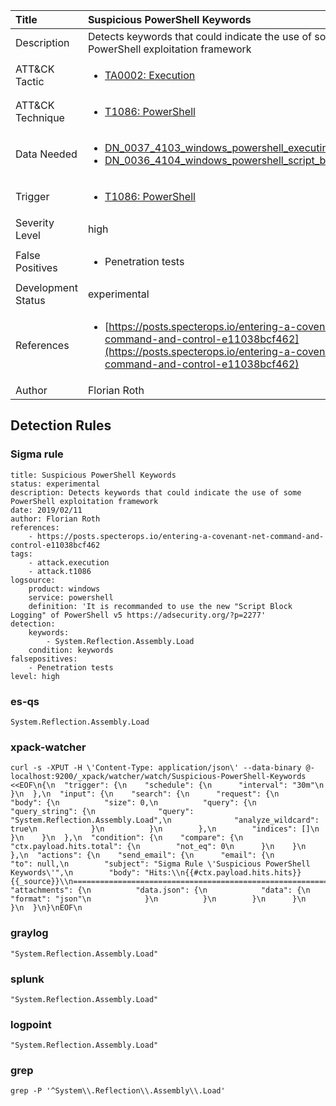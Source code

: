 | Title                | Suspicious PowerShell Keywords                                                                                                                                                 |
|:---------------------|:------------------------------------------------------------------------------------------------------------------------------------------------------------|
| Description          | Detects keywords that could indicate the use of some PowerShell exploitation framework                                                                                                                                           |
| ATT&amp;CK Tactic    | <ul><li>[TA0002: Execution](https://attack.mitre.org/tactics/TA0002)</li></ul>  |
| ATT&amp;CK Technique | <ul><li>[T1086: PowerShell](https://attack.mitre.org/techniques/T1086)</li></ul>                             |
| Data Needed          | <ul><li>[DN_0037_4103_windows_powershell_executing_pipeline](../Data_Needed/DN_0037_4103_windows_powershell_executing_pipeline.md)</li><li>[DN_0036_4104_windows_powershell_script_block](../Data_Needed/DN_0036_4104_windows_powershell_script_block.md)</li></ul>                                                         |
| Trigger              | <ul><li>[T1086: PowerShell](../Triggers/T1086.md)</li></ul>  |
| Severity Level       | high                                                                                                                                                 |
| False Positives      | <ul><li>Penetration tests</li></ul>                                                                  |
| Development Status   | experimental                                                                                                                                                |
| References           | <ul><li>[https://posts.specterops.io/entering-a-covenant-net-command-and-control-e11038bcf462](https://posts.specterops.io/entering-a-covenant-net-command-and-control-e11038bcf462)</li></ul>                                                          |
| Author               | Florian Roth                                                                                                                                                |


## Detection Rules

### Sigma rule

```
title: Suspicious PowerShell Keywords
status: experimental
description: Detects keywords that could indicate the use of some PowerShell exploitation framework
date: 2019/02/11
author: Florian Roth
references:
    - https://posts.specterops.io/entering-a-covenant-net-command-and-control-e11038bcf462
tags:
    - attack.execution
    - attack.t1086
logsource:
    product: windows
    service: powershell
    definition: 'It is recommanded to use the new "Script Block Logging" of PowerShell v5 https://adsecurity.org/?p=2277'
detection:
    keywords:
        - System.Reflection.Assembly.Load
    condition: keywords
falsepositives:
    - Penetration tests
level: high

```





### es-qs
    
```
System.Reflection.Assembly.Load
```


### xpack-watcher
    
```
curl -s -XPUT -H \'Content-Type: application/json\' --data-binary @- localhost:9200/_xpack/watcher/watch/Suspicious-PowerShell-Keywords <<EOF\n{\n  "trigger": {\n    "schedule": {\n      "interval": "30m"\n    }\n  },\n  "input": {\n    "search": {\n      "request": {\n        "body": {\n          "size": 0,\n          "query": {\n            "query_string": {\n              "query": "System.Reflection.Assembly.Load",\n              "analyze_wildcard": true\n            }\n          }\n        },\n        "indices": []\n      }\n    }\n  },\n  "condition": {\n    "compare": {\n      "ctx.payload.hits.total": {\n        "not_eq": 0\n      }\n    }\n  },\n  "actions": {\n    "send_email": {\n      "email": {\n        "to": null,\n        "subject": "Sigma Rule \'Suspicious PowerShell Keywords\'",\n        "body": "Hits:\\n{{#ctx.payload.hits.hits}}{{_source}}\\n================================================================================\\n{{/ctx.payload.hits.hits}}",\n        "attachments": {\n          "data.json": {\n            "data": {\n              "format": "json"\n            }\n          }\n        }\n      }\n    }\n  }\n}\nEOF\n
```


### graylog
    
```
"System.Reflection.Assembly.Load"
```


### splunk
    
```
"System.Reflection.Assembly.Load"
```


### logpoint
    
```
"System.Reflection.Assembly.Load"
```


### grep
    
```
grep -P '^System\\.Reflection\\.Assembly\\.Load'
```



